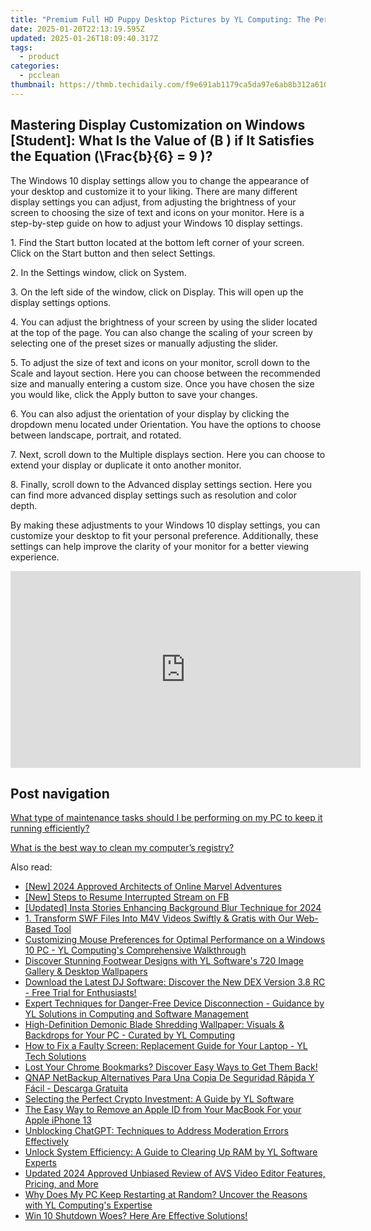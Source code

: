 ```yaml
---
title: "Premium Full HD Puppy Desktop Pictures by YL Computing: The Perfect Canine Theme for Your Computer Screen"
date: 2025-01-20T22:13:19.595Z
updated: 2025-01-26T18:09:40.317Z
tags:
  - product
categories:
  - pcclean
thumbnail: https://thmb.techidaily.com/f9e691ab1179ca5da97e6ab8b312a61013e41cba8e3a02b301a39e9364b303a9.jpg
---
```


## Mastering Display Customization on Windows [Student]: What Is the Value of \(B \) if It Satisfies the Equation \(\Frac{b}{6} = 9 \)?

The Windows 10 display settings allow you to change the appearance of your desktop and customize it to your liking. There are many different display settings you can adjust, from adjusting the brightness of your screen to choosing the size of text and icons on your monitor. Here is a step-by-step guide on how to adjust your Windows 10 display settings. 

1\. Find the Start button located at the bottom left corner of your screen. Click on the Start button and then select Settings.

2\. In the Settings window, click on System.

3\. On the left side of the window, click on Display. This will open up the display settings options. 

4\. You can adjust the brightness of your screen by using the slider located at the top of the page. You can also change the scaling of your screen by selecting one of the preset sizes or manually adjusting the slider.

5\. To adjust the size of text and icons on your monitor, scroll down to the Scale and layout section. Here you can choose between the recommended size and manually entering a custom size. Once you have chosen the size you would like, click the Apply button to save your changes.

6\. You can also adjust the orientation of your display by clicking the dropdown menu located under Orientation. You have the options to choose between landscape, portrait, and rotated.

7\. Next, scroll down to the Multiple displays section. Here you can choose to extend your display or duplicate it onto another monitor.

8\. Finally, scroll down to the Advanced display settings section. Here you can find more advanced display settings such as resolution and color depth. 

By making these adjustments to your Windows 10 display settings, you can customize your desktop to fit your personal preference. Additionally, these settings can help improve the clarity of your monitor for a better viewing experience.

<!-- affiliate ads begin -->
<iframe width="560" height="315" src="https://www.youtube.com/embed/2ipTu54inBo?si=gRegjvtVq5gm_PHo" title="YouTube video player" frameborder="0" allow="accelerometer; autoplay; clipboard-write; encrypted-media; gyroscope; picture-in-picture; web-share" referrerpolicy="strict-origin-when-cross-origin" allowfullscreen></iframe>
<!-- affiliate ads end -->

## Post navigation

[What type of maintenance tasks should I be performing on my PC to keep it running efficiently?](https://tools.techidaily.com/pcclean/products/)

[What is the best way to clean my computer’s registry?](https://tools.techidaily.com/pcclean/products/)

<ins class="adsbygoogle"
     style="display:block"
     data-ad-format="autorelaxed"
     data-ad-client="ca-pub-7571918770474297"
     data-ad-slot="1223367746"></ins>

<ins class="adsbygoogle"
     style="display:block"
     data-ad-client="ca-pub-7571918770474297"
     data-ad-slot="8358498916"
     data-ad-format="auto"
     data-full-width-responsive="true"></ins>

<span class="atpl-alsoreadstyle">Also read:</span>
<div><ul>
<li><a href="https://facebook-video-share.techidaily.com/new-2024-approved-architects-of-online-marvel-adventures/"><u>[New] 2024 Approved Architects of Online Marvel Adventures</u></a></li>
<li><a href="https://facebook-clips.techidaily.com/new-steps-to-resume-interrupted-stream-on-fb/"><u>[New] Steps to Resume Interrupted Stream on FB</u></a></li>
<li><a href="https://instagram-videos.techidaily.com/updated-insta-stories-enhancing-background-blur-technique-for-2024/"><u>[Updated] Insta Stories Enhancing Background Blur Technique for 2024</u></a></li>
<li><a href="https://win-forum.techidaily.com/1-transform-swf-files-into-m4v-videos-swiftly-and-gratis-with-our-web-based-tool/"><u>1. Transform SWF Files Into M4V Videos Swiftly & Gratis with Our Web-Based Tool</u></a></li>
<li><a href="https://win-cloud.techidaily.com/customizing-mouse-preferences-for-optimal-performance-on-a-windows-10-pc-yl-computings-comprehensive-walkthrough/"><u>Customizing Mouse Preferences for Optimal Performance on a Windows 10 PC - YL Computing's Comprehensive Walkthrough</u></a></li>
<li><a href="https://win-cloud.techidaily.com/discover-stunning-footwear-designs-with-yl-softwares-720-image-gallery-and-desktop-wallpapers/"><u>Discover Stunning Footwear Designs with YL Software's 720 Image Gallery & Desktop Wallpapers</u></a></li>
<li><a href="https://win-cloud.techidaily.com/download-the-latest-dj-software-discover-the-new-dex-version-38-rc-free-trial-for-enthusiasts/"><u>Download the Latest DJ Software: Discover the New DEX Version 3.8 RC - Free Trial for Enthusiasts!</u></a></li>
<li><a href="https://win-cloud.techidaily.com/expert-techniques-for-danger-free-device-disconnection-guidance-by-yl-solutions-in-computing-and-software-management/"><u>Expert Techniques for Danger-Free Device Disconnection - Guidance by YL Solutions in Computing and Software Management</u></a></li>
<li><a href="https://win-cloud.techidaily.com/high-definition-demonic-blade-shredding-wallpaper-visuals-and-backdrops-for-your-pc-curated-by-yl-computing/"><u>High-Definition Demonic Blade Shredding Wallpaper: Visuals & Backdrops for Your PC - Curated by YL Computing</u></a></li>
<li><a href="https://win-cloud.techidaily.com/how-to-fix-a-faulty-screen-replacement-guide-for-your-laptop-yl-tech-solutions/"><u>How to Fix a Faulty Screen: Replacement Guide for Your Laptop - YL Tech Solutions</u></a></li>
<li><a href="https://discover-amazing.techidaily.com/lost-your-chrome-bookmarks-discover-easy-ways-to-get-them-back/"><u>Lost Your Chrome Bookmarks? Discover Easy Ways to Get Them Back!</u></a></li>
<li><a href="https://win-excellent.techidaily.com/qnap-netbackup-alternatives-para-una-copia-de-seguridad-rapida-y-facil-descarga-gratuita/"><u>QNAP NetBackup Alternatives Para Una Copia De Seguridad Rápida Y Fácil - Descarga Gratuita</u></a></li>
<li><a href="https://win-cloud.techidaily.com/selecting-the-perfect-crypto-investment-a-guide-by-yl-software/"><u>Selecting the Perfect Crypto Investment: A Guide by YL Software</u></a></li>
<li><a href="https://apple-account.techidaily.com/the-easy-way-to-remove-an-apple-id-from-your-macbook-for-your-apple-iphone-13-by-drfone-ios/"><u>The Easy Way to Remove an Apple ID from Your MacBook For your Apple iPhone 13</u></a></li>
<li><a href="https://technical-tips.techidaily.com/unblocking-chatgpt-techniques-to-address-moderation-errors-effectively/"><u>Unblocking ChatGPT: Techniques to Address Moderation Errors Effectively</u></a></li>
<li><a href="https://win-cloud.techidaily.com/unlock-system-efficiency-a-guide-to-clearing-up-ram-by-yl-software-experts/"><u>Unlock System Efficiency: A Guide to Clearing Up RAM by YL Software Experts</u></a></li>
<li><a href="https://smart-video-creator.techidaily.com/updated-2024-approved-unbiased-review-of-avs-video-editor-features-pricing-and-more/"><u>Updated 2024 Approved Unbiased Review of AVS Video Editor Features, Pricing, and More</u></a></li>
<li><a href="https://win-cloud.techidaily.com/why-does-my-pc-keep-restarting-at-random-uncover-the-reasons-with-yl-computings-expertise/"><u>Why Does My PC Keep Restarting at Random? Uncover the Reasons with YL Computing's Expertise</u></a></li>
<li><a href="https://win-howtos.techidaily.com/1723209807965-win-10-shutdown-woes-here-are-effective-solutions/"><u>Win 10 Shutdown Woes? Here Are Effective Solutions!</u></a></li>
</ul></div>

